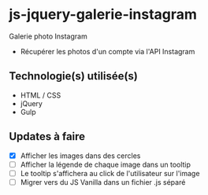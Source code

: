 # js-jquery-galerie-instagram 
Galerie photo Instagram
- Récupérer les photos d'un compte via l'API Instagram

## Technologie(s) utilisée(s)
- HTML / CSS
- jQuery
- Gulp

## Updates à faire 
- [x] Afficher les images dans des cercles 
- [ ] Afficher la légende de chaque image dans un tooltip 
- [ ] Le tooltip s'affichera au click de l'utilisateur sur l'image 
- [ ] Migrer vers du JS Vanilla dans un fichier .js séparé 
